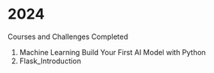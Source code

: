# 2024
Courses and Challenges Completed


1. Machine Learning Build Your First AI Model with Python
2. Flask_Introduction